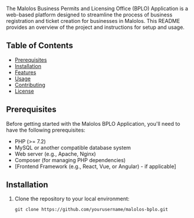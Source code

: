 The Malolos Business Permits and Licensing Office (BPLO) Application is a web-based platform designed to streamline the process of business registration and ticket creation for businesses in Malolos. This README provides an overview of the project and instructions for setup and usage.

## Table of Contents

- [Prerequisites](#prerequisites)
- [Installation](#installation)
- [Features](#features)
- [Usage](#usage)
- [Contributing](#contributing)
- [License](#license)

## Prerequisites

Before getting started with the Malolos BPLO Application, you'll need to have the following prerequisites:

- PHP (>= 7.2)
- MySQL or another compatible database system
- Web server (e.g., Apache, Nginx)
- Composer (for managing PHP dependencies)
- [Frontend Framework (e.g., React, Vue, or Angular) - if applicable]

## Installation

1. Clone the repository to your local environment:

   ```shell
   git clone https://github.com/yourusername/malolos-bplo.git
